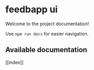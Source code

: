 # feedbapp ui

Welcome to the project documentation!

Use `npm run docs` for easier navigation.

## Available documentation

[[index]]
